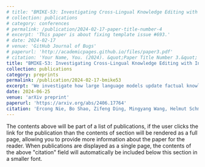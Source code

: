 ```yaml
---
# title: "BMIKE-53: Investigating Cross-Lingual Knowledge Editing with In-Context Learning"
# collection: publications
# category: conferences
# permalink: /publication/2024-02-17-paper-title-number-4
# excerpt: 'This paper is about fixing template issue #693.'
# date: 2024-02-17
# venue: 'GitHub Journal of Bugs'
# paperurl: 'http://academicpages.github.io/files/paper3.pdf'
# citation: 'Your Name, You. (2024). &quot;Paper Title Number 3.&quot; <i>GitHub Journal of Bugs</i>. 1(3).'
title: "BMIKE-53: Investigating Cross-Lingual Knowledge Editing with In-Context Learning"
collection: publications
category: preprints
permalink: /publication/2024-02-17-bmike53
excerpt: 'We investigate how large language models update factual knowledge across languages via in-context learning.'
date: 2024-06-25
venue: 'arXiv preprint'
paperurl: 'https://arxiv.org/abs/2406.17764'
citation: 'Ercong Nie, Bo Shao, Zifeng Ding, Mingyang Wang, Helmut Schmid, Hinrich Schütze. (2024). "BMIKE-53: Investigating Cross-Lingual Knowledge Editing with In-Context Learning." <i>arXiv preprint arXiv:2406.17764</i>.'
---
```


The contents above will be part of a list of publications, if the user clicks the link for the publication than the contents of section will be rendered as a full page, allowing you to provide more information about the paper for the reader. When publications are displayed as a single page, the contents of the above "citation" field will automatically be included below this section in a smaller font.
